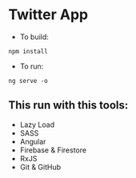 # Twitter App
- To build:
```
npm install
```
- To run:
```
ng serve -o
```

## This run with this tools:
- Lazy Load
- SASS
- Angular
- Firebase & Firestore
- RxJS
- Git & GitHub
